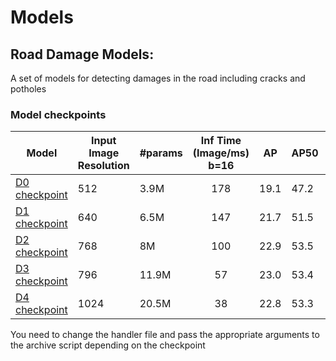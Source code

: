 # Models


## Road Damage Models:

A set of models for detecting damages in the road including cracks and potholes


### Model checkpoints 

| Model                  	| Input Image Resolution 	| #params 	| Inf Time (Image/ms)  b=16 	| AP   	| AP50 	| AP75 	| F1    	|
|------------------------	|------------------------	|---------	|:-------------------------:	|------	|------	|------	|-------	|
| [D0 checkpoint](https://drive.google.com/file/d/1fazRz4ZbhUuRMF1UbMAfaTJpNfyhE82U/view?usp=sharing)      	| 512                    	| 3.9M    	| 178                       	| 19.1 	| 47.2 	| 11.5 	| 54.04 	|
| [D1 checkpoint](https://drive.google.com/file/d/1eq8Y-_oEBVlhFyOYlHwIDf83_KEvscAp/view?usp=sharing)      	| 640                    	| 6.5M    	| 147                       	| 21.7 	| 51.5 	| 13.4 	| 56.9  	|
| [D2 checkpoint](https://drive.google.com/file/d/1_FIy_a3EgY7oGtdmpCZGWecMchU-eVC4/view?usp=sharing)       	| 768                    	| 8M      	| 100                       	| 22.9 	| 53.5 	| 14.9 	| 56.7  	|
| [D3 checkpoint](https://drive.google.com/file/d/15Sk7Z5J_jYj7cm7Jar2H7U6h2etn4C_q/view?usp=sharing)       	| 796                    	| 11.9M   	| 57                        	| 23.0 	| 53.4 	| 15.0 	| 56.5  	|
| [D4 checkpoint](https://drive.google.com/file/d/1Q3HQBn986n2ifFx3nR3Oe-bqJ6eugBhS/view?usp=sharing)      	| 1024                   	| 20.5M   	| 38                        	| 22.8 	| 53.3 	| 15.1 	| 57.2  	|


You need to change the handler file and pass the appropriate arguments to the archive script depending on the checkpoint
